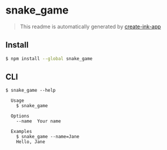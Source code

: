 # snake_game

> This readme is automatically generated by [create-ink-app](https://github.com/vadimdemedes/create-ink-app)


## Install

```bash
$ npm install --global snake_game
```


## CLI

```
$ snake_game --help

  Usage
    $ snake_game

  Options
    --name  Your name

  Examples
    $ snake_game --name=Jane
    Hello, Jane
```
